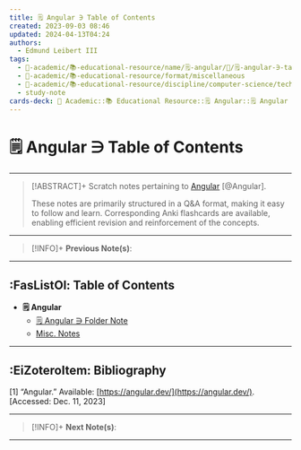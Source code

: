 ```yaml
---
title: 🗒️ Angular ∋ Table of Contents
created: 2023-09-03 08:46
updated: 2024-04-13T04:24
authors:
  - Edmund Leibert III
tags:
  - 🔴-academic/📚-educational-resource/name/🗒️-angular/🔖/🗒️-angular-∋-table-of-contents
  - 🔴-academic/📚-educational-resource/format/miscellaneous
  - 🔴-academic/📚-educational-resource/discipline/computer-science/technology/angular
  - study-note
cards-deck: 🔴 Academic::📚 Educational Resource::🗒️ Angular::🗒️ Angular ∋ Table of Contents
---
```


# 🗒️ Angular ∋ Table of Contents

---

> [!ABSTRACT]+ 
> Scratch notes pertaining to [Angular](https://angular.dev/) [@Angular].
> 
> These notes are primarily structured in a Q&A format, making it easy to follow and learn. Corresponding Anki flashcards are available, enabling efficient revision and reinforcement of the concepts.

---

> [!INFO]+ 
> **Previous Note(s)**:
> 

---

## :FasListOl: Table of Contents

- **🗒️ Angular**
	- [🗒️ Angular ∋ Folder Note](the-vault/src/🔴%20Academic/📚%20Educational%20resource/Scratch%20notes/🗒️%20Angular/🗒️%20Angular%20∋%20Folder%20Note.md)
	- [Misc. Notes](the-vault/src/🔴%20Academic/📚%20Educational%20resource/Scratch%20notes/🗒️%20Angular/Misc.%20Notes.md)

---

## :EiZoteroItem: Bibliography

\[1\]
“Angular.” Available: [https://angular.dev/](https://angular.dev/). [Accessed: Dec. 11, 2023]

---

> [!INFO]+
> **Next Note(s)**:
> 

---
